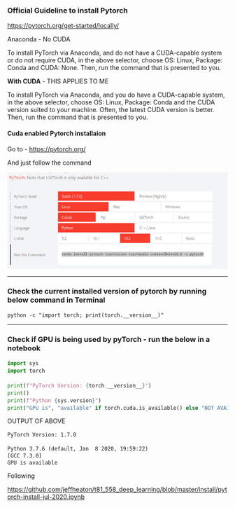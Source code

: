 ### Official Guideline to install Pytorch

https://pytorch.org/get-started/locally/

Anaconda - No CUDA

To install PyTorch via Anaconda, and do not have a CUDA-capable system or do not require CUDA, in the above selector, choose OS: Linux, Package: Conda and CUDA: None. Then, run the command that is presented to you.

**With CUDA** - THIS APPLIES TO ME

To install PyTorch via Anaconda, and you do have a CUDA-capable system, in the above selector, choose OS: Linux, Package: Conda and the CUDA version suited to your machine. Often, the latest CUDA version is better. Then, run the command that is presented to you.

#### Cuda enabled Pytorch installaion

Go to - https://pytorch.org/

And just follow the command

![](assets/2020-11-08-23-34-18.png)

---

### Check the current installed version of pytorch by running below command in Terminal

```
python -c "import torch; print(torch.__version__)"
```

---

### Check if GPU is being used by pyTorch - run the below in a notebook

```python
import sys
import torch

print(f"PyTorch Version: {torch.__version__}")
print()
print(f"Python {sys.version}")
print("GPU is", "available" if torch.cuda.is_available() else "NOT AVAILABLE")

```

OUTPUT OF ABOVE

```
PyTorch Version: 1.7.0

Python 3.7.6 (default, Jan  8 2020, 19:59:22)
[GCC 7.3.0]
GPU is available

```

Following

https://github.com/jeffheaton/t81_558_deep_learning/blob/master/install/pytorch-install-jul-2020.ipynb
